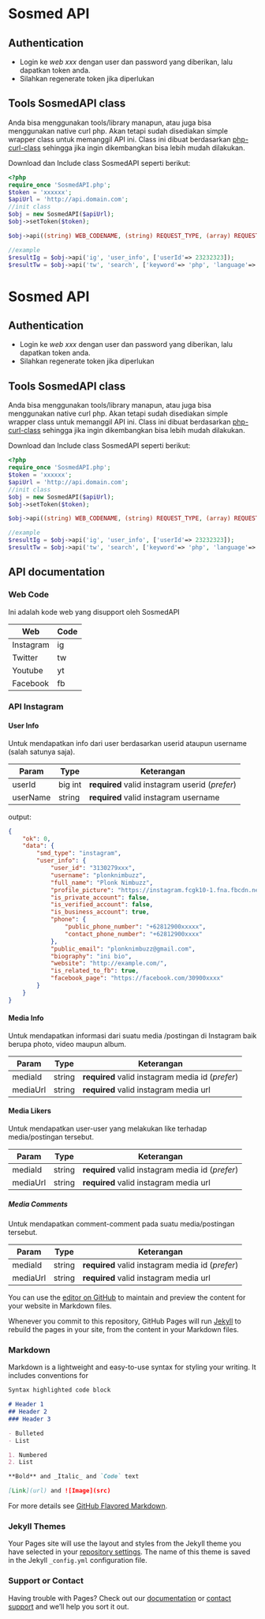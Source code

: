 # Sosmed API

## Authentication
 - Login ke *web xxx* dengan user dan password yang diberikan, lalu dapatkan token anda.
 - Silahkan regenerate token jika diperlukan

## Tools SosmedAPI class
Anda bisa menggunakan tools/library manapun, atau juga bisa menggunakan native curl php. Akan tetapi sudah disediakan simple wrapper class untuk memanggil API ini. Class ini dibuat berdasarkan [php-curl-class](https://github.com/php-curl-class/php-curl-class) sehingga jika ingin dikembangkan bisa lebih mudah dilakukan.  

Download dan Include class SosmedAPI seperti berikut:
```php
<?php
require_once 'SosmedAPI.php';
$token = 'xxxxxx';
$apiUrl = 'http://api.domain.com';
//init class
$obj = new SosmedAPI($apiUrl);
$obj->setToken($token);

$obj->api((string) WEB_CODENAME, (string) REQUEST_TYPE, (array) REQUEST_PARAM);

//example
$resultIg = $obj->api('ig', 'user_info', ['userId'=> 23232323]);
$resultTw = $obj->api('tw', 'search', ['keyword'=> 'php', 'language'=> 'en']);

```
# Sosmed API

## Authentication
 - Login ke *web xxx* dengan user dan password yang diberikan, lalu dapatkan token anda.
 - Silahkan regenerate token jika diperlukan

## Tools SosmedAPI class
Anda bisa menggunakan tools/library manapun, atau juga bisa menggunakan native curl php. Akan tetapi sudah disediakan simple wrapper class untuk memanggil API ini. Class ini dibuat berdasarkan [php-curl-class](https://github.com/php-curl-class/php-curl-class) sehingga jika ingin dikembangkan bisa lebih mudah dilakukan.  

Download dan Include class SosmedAPI seperti berikut:
```php
<?php
require_once 'SosmedAPI.php';
$token = 'xxxxxx';
$apiUrl = 'http://api.domain.com';
//init class
$obj = new SosmedAPI($apiUrl);
$obj->setToken($token);

$obj->api((string) WEB_CODENAME, (string) REQUEST_TYPE, (array) REQUEST_PARAM);

//example
$resultIg = $obj->api('ig', 'user_info', ['userId'=> 23232323]);
$resultTw = $obj->api('tw', 'search', ['keyword'=> 'php', 'language'=> 'en']);

```
## API documentation 

### Web Code
Ini adalah kode web yang disupport oleh SosmedAPI

| Web | Code |
| --- | --- |
| Instagram | ig |
| Twitter | tw |
| Youtube | yt |
| Facebook | fb |

### API Instagram 
#### User Info
Untuk mendapatkan info dari user berdasarkan userid ataupun username (salah satunya saja).

| Param | Type | Keterangan |
| --- | --- | --- |
| userId | big int | **required** valid instagram userid (*prefer*) |
| userName | string | **required** valid instagram username |

output:
```json
{
	"ok": 0,
	"data": {
		"smd_type": "instagram",
		"user_info": {
			"user_id": "3130279xxx",
			"username": "plonknimbuzz",
			"full_name": "Plonk Nimbuzz",
			"profile_picture": "https://instagram.fcgk10-1.fna.fbcdn.net/vp/bbddf1sxxxx.jpg",
			"is_private_account": false,
			"is_verified_account": false,
			"is_business_account": true,
			"phone": {
				"public_phone_number": "+62812900xxxxx",
				"contact_phone_number": "+62812900xxxx"
			},
			"public_email": "plonknimbuzz@gmail.com",
			"biography": "ini bio",
			"website": "http://example.com/",
			"is_related_to_fb": true,
			"facebook_page": "https://facebook.com/30900xxxx"
		}
	}
}
```


#### Media Info
Untuk mendapatkan informasi dari suatu media /postingan di Instagram baik berupa photo, video maupun album.

| Param | Type | Keterangan |
| --- | --- | --- |
| mediaId | string | **required** valid instagram media id (*prefer*) |
| mediaUrl | string | **required** valid instagram media url |

#### Media Likers
Untuk mendapatkan user-user yang melakukan like terhadap media/postingan tersebut.

| Param | Type | Keterangan |
| --- | --- | --- |
| mediaId | string | **required** valid instagram media id (*prefer*) |
| mediaUrl | string | **required** valid instagram media url |

##### Media Comments
Untuk mendapatkan comment-comment pada suatu media/postingan tersebut.

| Param | Type | Keterangan |
| --- | --- | --- |
| mediaId | string | **required** valid instagram media id (*prefer*) |
| mediaUrl | string | **required** valid instagram media url |




You can use the [editor on GitHub](https://github.com/plonknimbuzz/sosmed-api/edit/master/README.md) to maintain and preview the content for your website in Markdown files.

Whenever you commit to this repository, GitHub Pages will run [Jekyll](https://jekyllrb.com/) to rebuild the pages in your site, from the content in your Markdown files.

### Markdown

Markdown is a lightweight and easy-to-use syntax for styling your writing. It includes conventions for

```markdown
Syntax highlighted code block

# Header 1
## Header 2
### Header 3

- Bulleted
- List

1. Numbered
2. List

**Bold** and _Italic_ and `Code` text

[Link](url) and ![Image](src)
```

For more details see [GitHub Flavored Markdown](https://guides.github.com/features/mastering-markdown/).

### Jekyll Themes

Your Pages site will use the layout and styles from the Jekyll theme you have selected in your [repository settings](https://github.com/plonknimbuzz/sosmed-api/settings). The name of this theme is saved in the Jekyll `_config.yml` configuration file.

### Support or Contact

Having trouble with Pages? Check out our [documentation](https://help.github.com/categories/github-pages-basics/) or [contact support](https://github.com/contact) and we’ll help you sort it out.
